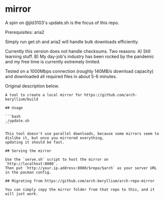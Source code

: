 # mirror

A spin on @jld3103's update.sh is the focus of this repo. 

Prerequisites: aria2

Simply run get.sh and aria2 will handle bulk downloads efficiently.

Currently this version does not handle checksums. Two reasons: A) Still learning stuff. B) My day-job's industry has been rocked by the pandemic and my free time is currently extremely limited.

Tested on a 1000Mbps connection (roughly 140MB/s download capacity) and downloaded all required files in about 5-6 minutes.

Original description below.

~~~~~~~~~~~~~~~~~~~~~~~~~~~~~~~~~~~~~~~~~~~~~~~~~~~~~~~~~~~~~~~~~~~~~~~~~~~~~~~~~~~~~~~~~~~~~~~~~
A tool to create a local mirror for https://github.com/arch-beryllium/build

## Usage

```bash
./update.sh
```

This tool doesn't use parallel downloads, because some mirrors seem to dislike it, but once you mirrored everything,
updating it should be fast.

## Serving the mirror

Use the `serve.sh` script to host the mirror on `http://localhost:8080`.  
Then put `http://your.ip.address:8080/$repo/$arch` as your server URL in the pacman config.

## Migrating from https://github.com/arch-beryllium/arch-repo-mirror

You can simply copy the mirror folder from that repo to this, and it will just work.
